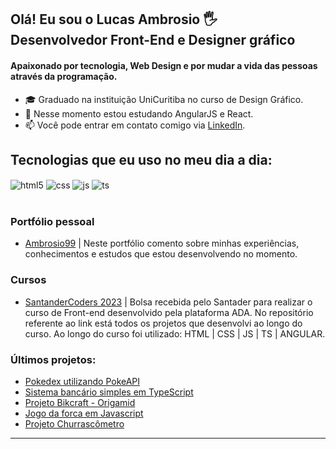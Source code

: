 ## Olá! Eu sou o Lucas Ambrosio 🖐️ <br/> Desenvolvedor Front-End e Designer gráfico

#### Apaixonado por tecnologia, Web Design e por mudar a vida das pessoas através da programação.
- 🎓 Graduado na instituição UniCuritiba no curso de Design Gráfico.
- 🌱 Nesse momento estou estudando AngularJS e React.
- 📫 Você pode entrar em contato comigo via [LinkedIn](https://www.linkedin.com/in/ambrosio99/).

## Tecnologias que eu uso no meu dia a dia:

<div style="display: inline_block">
  <img align="center" alt="html5" src="https://img.shields.io/badge/HTML5-E34F26?style=for-the-badge&logo=html5&logoColor=white" />
  <img align="center" alt="css" src="https://img.shields.io/badge/CSS3-1572B6?style=for-the-badge&logo=css3&logoColor=white" />
  <img align="center" alt="js" src="https://img.shields.io/badge/JavaScript-F7DF1E?style=for-the-badge&logo=javascript&logoColor=black" />
  <img align="center" alt="ts" src="https://img.shields.io/badge/TypeScript-007ACC?style=for-the-badge&logo=typescript&logoColor=white" />
</div><br/>

### Portfólio pessoal
- [Ambrosio99](https://ambrosio99.github.io/personal-portfolio/) | Neste portfólio comento sobre minhas experiências, conhecimentos e estudos que estou desenvolvendo no momento.

### Cursos
- [SantanderCoders 2023](https://github.com/Ambrosio99/SantanderCoders2023) | Bolsa recebida pelo Santader para realizar o curso de Front-end desenvolvido pela plataforma ADA. No repositório referente ao link está todos os projetos que desenvolvi ao longo do curso. Ao longo do curso foi utilizado: HTML | CSS | JS | TS | ANGULAR.

### Últimos projetos:
- [Pokedex utilizando PokeAPI](https://github.com/Ambrosio99/projeto-pokedex)<br/>
- [Sistema bancário simples em TypeScript](https://github.com/Ambrosio99/sc23-bank-TS)<br/>
- [Projeto Bikcraft - Origamid](https://github.com/Ambrosio99/bikcraft-project)<br/>
- [Jogo da forca em Javascript](https://github.com/Ambrosio99/sc23-jogo-forca)<br/>
- [Projeto Churrascômetro](https://github.com/Ambrosio99/sc23-churrascometro)<br/>
<hr>

